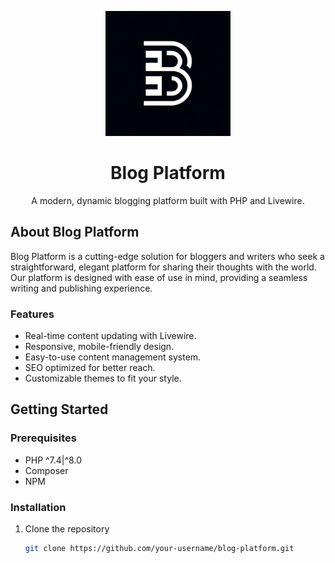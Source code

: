 <p align="center">
  <img src="blog-logo.webp" width="200" alt="Blog Platform Logo">
</p>

<h1 align="center">Blog Platform</h1>

<p align="center">
  A modern, dynamic blogging platform built with PHP and Livewire.
</p>

<p align="center">
</p>

## About Blog Platform

Blog Platform is a cutting-edge solution for bloggers and writers who seek a straightforward, elegant platform for sharing their thoughts with the world. Our platform is designed with ease of use in mind, providing a seamless writing and publishing experience.

### Features

- Real-time content updating with Livewire.
- Responsive, mobile-friendly design.
- Easy-to-use content management system.
- SEO optimized for better reach.
- Customizable themes to fit your style.

## Getting Started

### Prerequisites

- PHP ^7.4|^8.0
- Composer
- NPM

### Installation

1. Clone the repository
   ```sh
   git clone https://github.com/your-username/blog-platform.git
